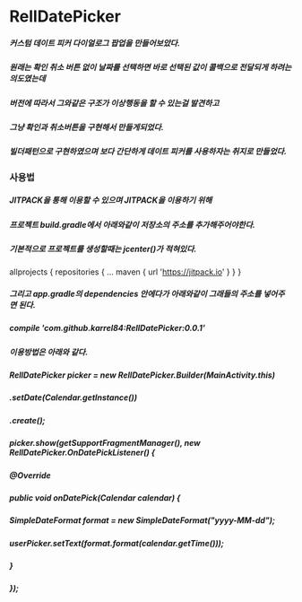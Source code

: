 # RellDatePicker
##### 커스텀 데이트 피커 다이얼로그 팝업을 만들어보았다.
##### 원래는 확인 취소 버튼 없이 날짜를 선택하면 바로 선택된 값이 콜백으로 전달되게 하려는 의도였는데
##### 버전에 따라서 그와같은 구조가 이상행동을 할 수 있는걸 발견하고
##### 그냥 확인과 취소버튼을 구현해서 만들게되었다.
##### 빌더패턴으로 구현하였으며 보다 간단하게 데이트 피커를 사용하자는 취지로 만들었다.

### 사용법
##### JITPACK을 통해 이용할 수 있으며 JITPACK을 이용하기 위해
##### 프로젝트 build.gradle에서 아래와같이 저장소의 주소를 추가해주어야한다.
##### 기본적으로 프로젝트를 생성할때는 jcenter()가 적혀있다. 

allprojects {
		repositories {
			...
			maven { url 'https://jitpack.io' }
		}
	}
  
##### 그리고 app.gradle의 dependencies 안에다가 아래와같이 그래들의 주소를 넣어주면 된다.
##### compile 'com.github.karrel84:RellDatePicker:0.0.1'
##### 이용방법은 아래와 같다.
##### RellDatePicker picker = new RellDatePicker.Builder(MainActivity.this)
#####         .setDate(Calendar.getInstance())
#####         .create();

##### picker.show(getSupportFragmentManager(), new RellDatePicker.OnDatePickListener() {
#####     @Override
#####     public void onDatePick(Calendar calendar) {
#####         SimpleDateFormat format = new SimpleDateFormat("yyyy-MM-dd");
#####         userPicker.setText(format.format(calendar.getTime()));
#####     }
##### });
